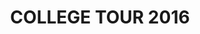 ---
title: COLLEGE TOUR 2016
artists: [WIKI, DJ LUCAS]
doors: TBA
city: SUNY Purchase
venue:
venue_location:
ticket_price:
ticket_url:
rsvp_url:
poster_url: /img/shows/wiki-dj-lucas-college-tour.jpg
---